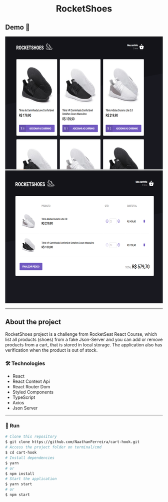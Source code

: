 <h1 style="text-align: center; font-weight: bold;">RocketShoes</h1>

## Demo 📸

<div align="center" >
  <img src="./github/demo1.png" alt="demo1" height="425">
  <img src="./github/demo2.png" alt="demo2" height="425">
</div>

---
## About the project

RocketShoes project is a challenge from RocketSeat React Course, which list all products (shoes) from a fake Json-Server and you can add
or remove products from a cart, that is stored in local storage. The application also has verification when the product is out of stock.

### 🛠 Technologies

- React
- React Context Api
- React Router Dom
- Styled Components
- TypeScript
- Axios
- Json Server
---

### 🎲 Run

```bash
# Clone this repository
$ git clone https://github.com/NaathanFerreira/cart-hook.git
# Access the project folder on terminal/cmd
$ cd cart-hook
# Install dependencies
$ yarn
# or
$ npm install
# Start the application
$ yarn start
# or
$ npm start
```